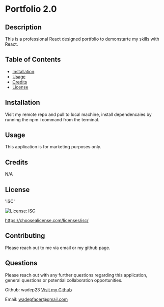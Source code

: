 # Portfolio 2.0
        
## Description
        
This is a professional React designed portfolio to demonstarte my skills with React.
        
## Table of Contents
        
* [Installation](#installation)
* [Usage](#usage)
* [Credits](#credits)
* [License](#license)
        
## Installation
        
Visit my remote repo and pull to local machine, install dependencaies by running the npm i command from the terminal.
        
## Usage
        
This application is for marketing purposes only.
        
## Credits
        
N/A
                        
## License

'ISC'

[![License: ISC](https://img.shields.io/badge/License-ISC-blue.svg)](https://opensource.org/licenses/ISC)

https://choosealicense.com/licenses/isc/
        
## Contributing

Please reach out to me via email or my github page.

## Questions

Please reach out with any further questions regarding this application, general questions or potential collaboration opportunities.

Github: wadep23
[Visit my Github](https://www.github.com/wadep23)

Email: wadepfacer@gmail.com
